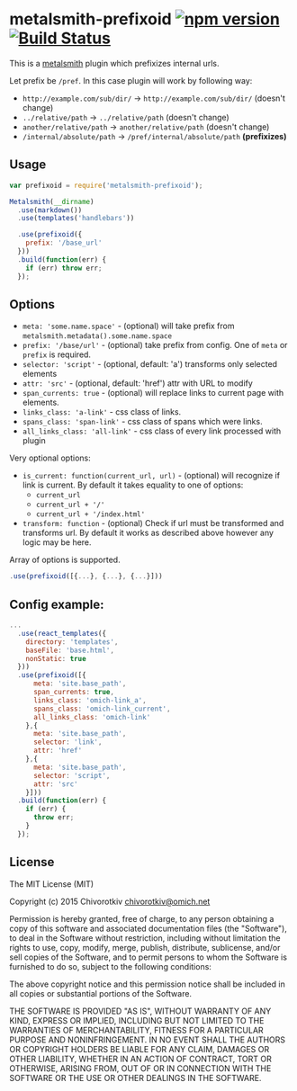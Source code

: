 # metalsmith-prefixoid [![npm version](https://badge.fury.io/js/metalsmith-prefixoid.png)](http://badge.fury.io/js/metalsmith-prefixoid) [![Build Status](https://travis-ci.org/evoja/metalsmith-prefixoid.png)](https://travis-ci.org/evoja/metalsmith-prefixoid)

This is a [metalsmith](https://github.com/segmentio/metalsmith) plugin which prefixizes internal urls.

Let prefix be `/pref`. In this case plugin will work by following way:

* `http://example.com/sub/dir/` -> `http://example.com/sub/dir/` (doesn't change)
* `../relative/path` -> `../relative/path` (doesn't change)
* `another/relative/path` -> `another/relative/path` (doesn't change)
* `/internal/absolute/path` -> `/pref/internal/absolute/path` **(prefixizes)**


## Usage
```js
var prefixoid = require('metalsmith-prefixoid');

Metalsmith(__dirname)
  .use(markdown())
  .use(templates('handlebars'))

  .use(prefixoid({
    prefix: '/base_url'
  }))
  .build(function(err) {
    if (err) throw err;
  });
```

## Options

* `meta: 'some.name.space'` - (optional) will take prefix from `metalsmith.metadata().some.name.space`
* `prefix: '/base/url'` - (optional) take prefix from config. One of `meta` or `prefix` is required.
* `selector: 'script'` - (optional, default: 'a') transforms only selected elements
* `attr: 'src'` - (optional, default: 'href') attr with URL to modify
* `span_currents: true` - (optional) will replace links to current page with <span> elements.
* `links_class: 'a-link'` - css class of <a> links.
* `spans_class: 'span-link'` - css class of spans which were links.
* `all_links_class: 'all-link'` - css class of every link processed with plugin

Very optional options:
* `is_current: function(current_url, url)` - (optional) will recognize if link is current. By default it takes equality to one of options:
    * `current_url`
    * `current_url + '/'`
    * `current_url + '/index.html'`
* `transform: function` - (optional) Check if url must be transformed and transforms url. By default it works as described above however any logic may be here.

Array of options is supported.
```js
.use(prefixoid([{...}, {...}, {...}]))
```

## Config example: 
```js
...
  .use(react_templates({
    directory: 'templates',
    baseFile: 'base.html',
    nonStatic: true
  }))
  .use(prefixoid([{
      meta: 'site.base_path',
      span_currents: true,
      links_class: 'omich-link_a',
      spans_class: 'omich-link_current',
      all_links_class: 'omich-link'
    },{
      meta: 'site.base_path',
      selector: 'link',
      attr: 'href'
    },{
      meta: 'site.base_path',
      selector: 'script',
      attr: 'src'
    }]))
  .build(function(err) {
    if (err) {
      throw err;
    }
  });
```



## License
The MIT License (MIT)

Copyright (c) 2015 Chivorotkiv <chivorotkiv@omich.net>

Permission is hereby granted, free of charge, to any person obtaining a copy
of this software and associated documentation files (the "Software"), to deal
in the Software without restriction, including without limitation the rights
to use, copy, modify, merge, publish, distribute, sublicense, and/or sell
copies of the Software, and to permit persons to whom the Software is
furnished to do so, subject to the following conditions:

The above copyright notice and this permission notice shall be included in
all copies or substantial portions of the Software.

THE SOFTWARE IS PROVIDED "AS IS", WITHOUT WARRANTY OF ANY KIND, EXPRESS OR
IMPLIED, INCLUDING BUT NOT LIMITED TO THE WARRANTIES OF MERCHANTABILITY,
FITNESS FOR A PARTICULAR PURPOSE AND NONINFRINGEMENT. IN NO EVENT SHALL THE
AUTHORS OR COPYRIGHT HOLDERS BE LIABLE FOR ANY CLAIM, DAMAGES OR OTHER
LIABILITY, WHETHER IN AN ACTION OF CONTRACT, TORT OR OTHERWISE, ARISING FROM,
OUT OF OR IN CONNECTION WITH THE SOFTWARE OR THE USE OR OTHER DEALINGS IN
THE SOFTWARE.
